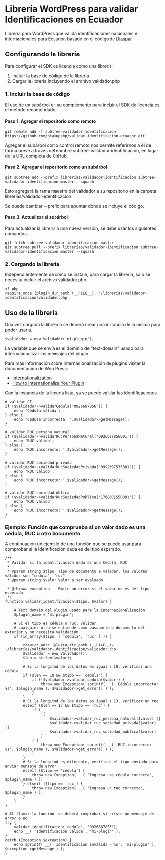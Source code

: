 # Librería WordPress para validar Identificaciones en Ecuador

Librería para WordPress que valida identificaciones nacionales e internacionales para Ecuador, basado en el código de [Diaspar](https://github.com/diaspar/validacion-cedula-ruc-ecuador)

## Configurando la librería

Para configurar el SDK de licencia como una librería:

 1. Incluir la base de código de la librería
 2. Cargar la librería incluyendo el archivo validador.php

### 1. Incluir la base de código

El uso de un subárbol en su complemento para incluir el SDK de licencia es el método recomendado.

#### Paso 1. Agregar el repositorio como remoto

```
git remote add -f subtree-validador-identificacion https://github.com/otakupahp/validar-identificacion-ecuador.git
```

Agregar el subárbol como control remoto nos permite referirnos a él de forma breve a través del nombre subtree-validador-identificacion, en lugar de la URL completa de GitHub.

#### Paso 2. Agregar el repositorio como un subárbol

```
git subtree add --prefix librerías/validador-identificacion subtree-validador-identificacion master --squash
```

Esto agregará la rama maestra del validador a su repositorio en la carpeta librerías/validador-identificacion.

Se puede cambiar --prefix para apuntar donde se incluye el código.

#### Paso 3. Actualizar el subárbol

Para actualizar la librería a una nueva versión, se debe usar los siguientes comandos:

```
git fetch subtree-validador-identificacion master
git subtree pull --prefix librerías/validador-identificacion subtree-validador-identificacion master --squash
```

### 2. Cargando la librería

Independientemente de cómo se instale, para cargar la librería, solo se necesita incluir el archivo validador.php.

```
<? php
require_once (plugin_dir_path (__FILE__). '/librerías/validador-identificacion/validador.php
```

## Uso de la librería

Una vez cargada la librearía se deberá crear una instancia de la misma para poder usarla. 

```
$validador = new Validador('mi-plugin');
```

La variable que se envía es el dominio de "text-domain" usado para internacionalizar los mensajes del plugin.

Para más información sobre internacionalización de plugins visitar la documentación de WordPress:

 - [Internationalization](https://developer.wordpress.org/themes/functionality/internationalization/)
 - [How to Internationalize Your Plugin](https://developer.wordpress.org/plugins/internationalization/how-to-internationalize-your-plugin/)

Con la instancia de la librería lista, ya se puede validar las identificaciones

```
# validar CI
if ($validador->validarCedula('0926687856')) {
    echo 'Cédula válida';
} else {
    echo 'Cédula incorrecta: '.$validador->getMessage();
}

# validar RUC persona natural
if ($validador->validarRucPersonaNatural('0926687856001')) {
    echo 'RUC válido';
} else {
    echo 'RUC incorrecto: '.$validador->getMessage();
}

# validar RUC sociedad privada
if ($validador->validarRucSociedadPrivada('0992397535001')) {
    echo 'RUC válido';
} else {
    echo 'RUC incorrecto: '.$validador->getMessage();
}

# validar RUC sociedad ublica
if ($validador->validarRucSociedadPublica('1760001550001')) {
    echo 'RUC válido';
} else {
    echo 'RUC incorrecto: '.$validador->getMessage();
}
```

### Ejemplo: Función que comprueba si un valor dado es una cédula, RUC u otro documento

A continuación un ejemplo de una función que se puede usar para comprobar si la identificación dada es del tipo esperado.

```
/**
 * Validar si la identificación dada es una Cédula, RUC
 *
 * @param string $tipo  Tipo de documento a validar, los valores válidos son "cedula", "ruc"
 * @param string $valor Valor a ser evaluado
 
 * @throws exception    Emite un error si el valor no es del tipo esperado
 */
function validar_identificacion($tipo, $valor) {

    # Text domain del plugin usado para la internacionalización
    $plugin_name = 'mi-plugin'; 

    # Si el tipo es cédula o ruc, validar
    # cualquier otro se entiende como pasaporte o documento del exterior y no necesita validación 
    if (in_array($tipo, [ 'cedula', 'ruc' ] )) {

        require_once (plugin_dir_path (__FILE__). '/librerías/validador-identificacion/validador.php
        $validador = new Validador();
        $len = strlen($valor);

        # Si la longitud de los datos es igual a 10, verificar una cédula
        if ($len == 10 && $tipo == 'cedula') {
            if (!$validador->validar_cedula($valor)) {
                throw new Exception( sprintf( __( 'Cédula incorrecta: %s', $plugin_name ), $validador->get_error() ) );
            }
        }
        # Si la longitud de los datos es igual a 13, verificar un ruc
        elseif ($len == 13 && $tipo == 'ruc') {
            if (
                !(
                    $validador->validar_ruc_persona_natural($valor) || 
                    $validador->validar_ruc_sociedad_privada($valor) || 
                    $validador->validar_ruc_sociedad_publica($valor)
                )
            ) {
                throw new Exception( sprintf( __( 'RUC incorrecto: %s', $plugin_name ), $validador->get_error() ) );
            }
        }
        # Si la longitud es diferente, verificar el tipo enviado para enviar mensaje de error
        elseif ($tipo == 'cedula') {
            throw new Exception( __( 'Ingresa una cédula correcta', $plugin_name ) );
        } elseif ($tipo == 'ruc') {
            throw new Exception( __( 'Ingresa un ruc correcto', $plugin_name ) );
        }
    }
}

# Al llamar la función, se deberá comprobar si existe un mensaje de error o no
try {
    validar_identificacion('cedula', '0926687856');
    echo __( 'Identificación válida', 'mi-plugin' );
}
catch (Exception $exception) {
    echo sprintf( __( 'Identificación inválida > %s', 'mi-plugin' ), $exception->getMessage() );
}
```  